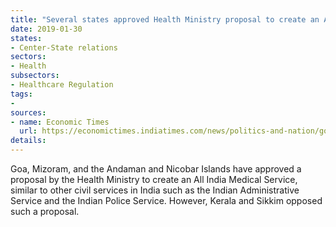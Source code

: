 ```yaml
---
title: "Several states approved Health Ministry proposal to create an All India Medical Service"
date: 2019-01-30
states:
- Center-State relations
sectors:
- Health
subsectors:
- Healthcare Regulation
tags:
- 
sources:
- name: Economic Times
  url: https://economictimes.indiatimes.com/news/politics-and-nation/goa-mizoram-support-health-ministrys-proposal-to-create-all-india-medical-service-mos-health/articleshow/67298274.cms
details:
---
```


Goa, Mizoram, and the Andaman and Nicobar Islands have approved a proposal by the Health Ministry to create an All India Medical Service, similar to other civil services in India such as the Indian Administrative Service and the Indian Police Service. However, Kerala and Sikkim opposed such a proposal.
